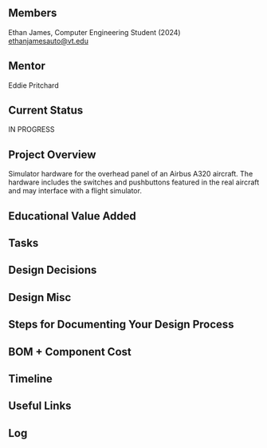 ## Members
Ethan James, Computer Engineering Student (2024)
ethanjamesauto@vt.edu

## Mentor
Eddie Pritchard

## Current Status
IN PROGRESS

## Project Overview

Simulator hardware for the overhead panel of an Airbus A320 aircraft. The hardware includes the switches and pushbuttons featured in the real aircraft and may interface with a flight simulator.

## Educational Value Added


## Tasks

<!-- Your Text Here. You may work with your mentor on this later when they are assigned -->

## Design Decisions

<!-- Your Text Here. You may work with your mentor on this later when they are assigned -->

## Design Misc

<!-- Your Text Here. You may work with your mentor on this later when they are assigned -->

## Steps for Documenting Your Design Process

<!-- Your Text Here. You may work with your mentor on this later when they are assigned -->

## BOM + Component Cost

<!-- Your Text Here. You may work with your mentor on this later when they are assigned -->

## Timeline

<!-- Your Text Here. You may work with your mentor on this later when they are assigned -->

## Useful Links

<!-- Your Text Here. You may work with your mentor on this later when they are assigned -->

## Log

<!-- Your Text Here. You may work with your mentor on this later when they are assigned -->
